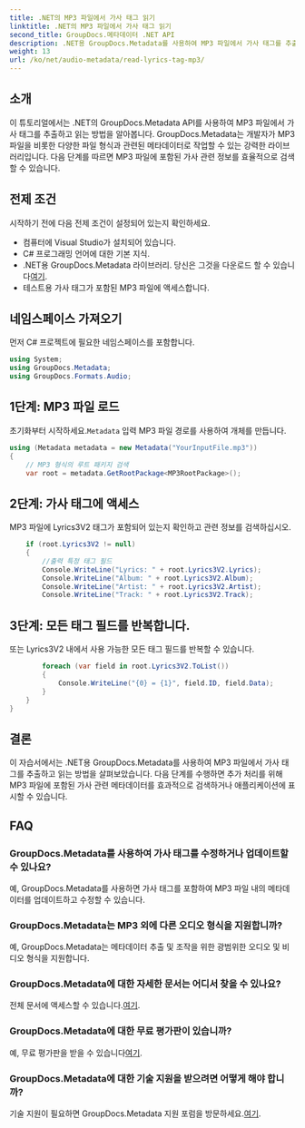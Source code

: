 ```yaml
---
title: .NET의 MP3 파일에서 가사 태그 읽기
linktitle: .NET의 MP3 파일에서 가사 태그 읽기
second_title: GroupDocs.메타데이터 .NET API
description: .NET용 GroupDocs.Metadata를 사용하여 MP3 파일에서 가사 태그를 추출하는 방법을 알아보세요. 단계별 튜토리얼을 따라해보세요.
weight: 13
url: /ko/net/audio-metadata/read-lyrics-tag-mp3/
---
```

## 소개
이 튜토리얼에서는 .NET의 GroupDocs.Metadata API를 사용하여 MP3 파일에서 가사 태그를 추출하고 읽는 방법을 알아봅니다. GroupDocs.Metadata는 개발자가 MP3 파일을 비롯한 다양한 파일 형식과 관련된 메타데이터로 작업할 수 있는 강력한 라이브러리입니다. 다음 단계를 따르면 MP3 파일에 포함된 가사 관련 정보를 효율적으로 검색할 수 있습니다.
## 전제 조건
시작하기 전에 다음 전제 조건이 설정되어 있는지 확인하세요.
- 컴퓨터에 Visual Studio가 설치되어 있습니다.
- C# 프로그래밍 언어에 대한 기본 지식.
-  .NET용 GroupDocs.Metadata 라이브러리. 당신은 그것을 다운로드 할 수 있습니다[여기](https://releases.groupdocs.com/metadata/net/).
- 테스트용 가사 태그가 포함된 MP3 파일에 액세스합니다.

## 네임스페이스 가져오기
먼저 C# 프로젝트에 필요한 네임스페이스를 포함합니다.
```csharp
using System;
using GroupDocs.Metadata;
using GroupDocs.Formats.Audio;
```
## 1단계: MP3 파일 로드
 초기화부터 시작하세요.`Metadata` 입력 MP3 파일 경로를 사용하여 개체를 만듭니다.
```csharp
using (Metadata metadata = new Metadata("YourInputFile.mp3"))
{
    // MP3 형식의 루트 패키지 검색
    var root = metadata.GetRootPackage<MP3RootPackage>();
```
## 2단계: 가사 태그에 액세스
MP3 파일에 Lyrics3V2 태그가 포함되어 있는지 확인하고 관련 정보를 검색하십시오.
```csharp
    if (root.Lyrics3V2 != null)
    {
        //출력 특정 태그 필드
        Console.WriteLine("Lyrics: " + root.Lyrics3V2.Lyrics);
        Console.WriteLine("Album: " + root.Lyrics3V2.Album);
        Console.WriteLine("Artist: " + root.Lyrics3V2.Artist);
        Console.WriteLine("Track: " + root.Lyrics3V2.Track);
```
## 3단계: 모든 태그 필드를 반복합니다.
또는 Lyrics3V2 내에서 사용 가능한 모든 태그 필드를 반복할 수 있습니다.
```csharp
        foreach (var field in root.Lyrics3V2.ToList())
        {
            Console.WriteLine("{0} = {1}", field.ID, field.Data);
        }
    }
}
```

## 결론
이 자습서에서는 .NET용 GroupDocs.Metadata를 사용하여 MP3 파일에서 가사 태그를 추출하고 읽는 방법을 살펴보았습니다. 다음 단계를 수행하면 추가 처리를 위해 MP3 파일에 포함된 가사 관련 메타데이터를 효과적으로 검색하거나 애플리케이션에 표시할 수 있습니다.

## FAQ
### GroupDocs.Metadata를 사용하여 가사 태그를 수정하거나 업데이트할 수 있나요?
예, GroupDocs.Metadata를 사용하면 가사 태그를 포함하여 MP3 파일 내의 메타데이터를 업데이트하고 수정할 수 있습니다.
### GroupDocs.Metadata는 MP3 외에 다른 오디오 형식을 지원합니까?
예, GroupDocs.Metadata는 메타데이터 추출 및 조작을 위한 광범위한 오디오 및 비디오 형식을 지원합니다.
### GroupDocs.Metadata에 대한 자세한 문서는 어디서 찾을 수 있나요?
 전체 문서에 액세스할 수 있습니다.[여기](https://tutorials.groupdocs.com/metadata/net/).
### GroupDocs.Metadata에 대한 무료 평가판이 있습니까?
 예, 무료 평가판을 받을 수 있습니다[여기](https://releases.groupdocs.com/).
### GroupDocs.Metadata에 대한 기술 지원을 받으려면 어떻게 해야 합니까?
 기술 지원이 필요하면 GroupDocs.Metadata 지원 포럼을 방문하세요.[여기](https://forum.groupdocs.com/c/metadata/14).